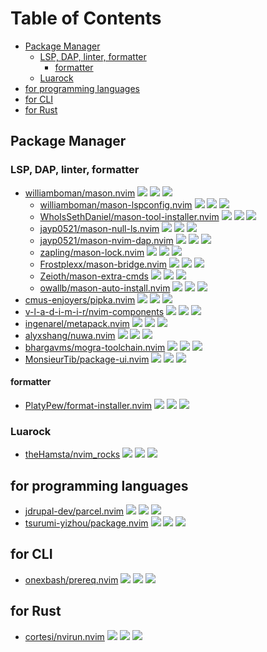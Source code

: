 # Table of Contents

<!-- toc -->

- [Package Manager](#package-manager)
  * [LSP, DAP, linter, formatter](#lsp-dap-linter-formatter)
    + [formatter](#formatter)
  * [Luarock](#luarock)
- [for programming languages](#for-programming-languages)
- [for CLI](#for-cli)
- [for Rust](#for-rust)

<!-- tocstop -->

## Package Manager

### LSP, DAP, linter, formatter

- [williamboman/mason.nvim](https://github.com/williamboman/mason.nvim) ![](https://img.shields.io/github/stars/williamboman/mason.nvim) ![](https://img.shields.io/github/last-commit/williamboman/mason.nvim) ![](https://img.shields.io/github/commit-activity/y/williamboman/mason.nvim)
  - [williamboman/mason-lspconfig.nvim](https://github.com/williamboman/mason-lspconfig.nvim) ![](https://img.shields.io/github/stars/williamboman/mason-lspconfig.nvim) ![](https://img.shields.io/github/last-commit/williamboman/mason-lspconfig.nvim) ![](https://img.shields.io/github/commit-activity/y/williamboman/mason-lspconfig.nvim)
  - [WhoIsSethDaniel/mason-tool-installer.nvim](https://github.com/WhoIsSethDaniel/mason-tool-installer.nvim) ![](https://img.shields.io/github/stars/WhoIsSethDaniel/mason-tool-installer.nvim) ![](https://img.shields.io/github/last-commit/WhoIsSethDaniel/mason-tool-installer.nvim) ![](https://img.shields.io/github/commit-activity/y/WhoIsSethDaniel/mason-tool-installer.nvim)
  - [jayp0521/mason-null-ls.nvim](https://github.com/jayp0521/mason-null-ls.nvim) ![](https://img.shields.io/github/stars/jayp0521/mason-null-ls.nvim) ![](https://img.shields.io/github/last-commit/jayp0521/mason-null-ls.nvim) ![](https://img.shields.io/github/commit-activity/y/jayp0521/mason-null-ls.nvim)
  - [jayp0521/mason-nvim-dap.nvim](https://github.com/jayp0521/mason-nvim-dap.nvim) ![](https://img.shields.io/github/stars/jayp0521/mason-nvim-dap.nvim) ![](https://img.shields.io/github/last-commit/jayp0521/mason-nvim-dap.nvim) ![](https://img.shields.io/github/commit-activity/y/jayp0521/mason-nvim-dap.nvim)
  - [zapling/mason-lock.nvim](https://github.com/zapling/mason-lock.nvim) ![](https://img.shields.io/github/stars/zapling/mason-lock.nvim) ![](https://img.shields.io/github/last-commit/zapling/mason-lock.nvim) ![](https://img.shields.io/github/commit-activity/y/zapling/mason-lock.nvim)
  - [Frostplexx/mason-bridge.nvim](https://github.com/Frostplexx/mason-bridge.nvim) ![](https://img.shields.io/github/stars/Frostplexx/mason-bridge.nvim) ![](https://img.shields.io/github/last-commit/Frostplexx/mason-bridge.nvim) ![](https://img.shields.io/github/commit-activity/y/Frostplexx/mason-bridge.nvim)
  - [Zeioth/mason-extra-cmds](https://github.com/Zeioth/mason-extra-cmds) ![](https://img.shields.io/github/stars/Zeioth/mason-extra-cmds) ![](https://img.shields.io/github/last-commit/Zeioth/mason-extra-cmds) ![](https://img.shields.io/github/commit-activity/y/Zeioth/mason-extra-cmds)
  - [owallb/mason-auto-install.nvim](https://github.com/owallb/mason-auto-install.nvim) ![](https://img.shields.io/github/stars/owallb/mason-auto-install.nvim) ![](https://img.shields.io/github/last-commit/owallb/mason-auto-install.nvim) ![](https://img.shields.io/github/commit-activity/y/owallb/mason-auto-install.nvim)
- [cmus-enjoyers/pipka.nvim](https://github.com/cmus-enjoyers/pipka.nvim) ![](https://img.shields.io/github/stars/cmus-enjoyers/pipka.nvim) ![](https://img.shields.io/github/last-commit/cmus-enjoyers/pipka.nvim) ![](https://img.shields.io/github/commit-activity/y/cmus-enjoyers/pipka.nvim)
- [v-l-a-d-i-m-i-r/nvim-components](https://github.com/v-l-a-d-i-m-i-r/nvim-components) ![](https://img.shields.io/github/stars/v-l-a-d-i-m-i-r/nvim-components) ![](https://img.shields.io/github/last-commit/v-l-a-d-i-m-i-r/nvim-components) ![](https://img.shields.io/github/commit-activity/y/v-l-a-d-i-m-i-r/nvim-components)
- [ingenarel/metapack.nvim](https://github.com/ingenarel/metapack.nvim) ![](https://img.shields.io/github/stars/ingenarel/metapack.nvim) ![](https://img.shields.io/github/last-commit/ingenarel/metapack.nvim) ![](https://img.shields.io/github/commit-activity/y/ingenarel/metapack.nvim)
- [alyxshang/nuwa.nvim](https://github.com/alyxshang/nuwa.nvim) ![](https://img.shields.io/github/stars/alyxshang/nuwa.nvim) ![](https://img.shields.io/github/last-commit/alyxshang/nuwa.nvim) ![](https://img.shields.io/github/commit-activity/y/alyxshang/nuwa.nvim)
- [bhargavms/mogra-toolchain.nvim](https://github.com/bhargavms/mogra-toolchain.nvim) ![](https://img.shields.io/github/stars/bhargavms/mogra-toolchain.nvim) ![](https://img.shields.io/github/last-commit/bhargavms/mogra-toolchain.nvim) ![](https://img.shields.io/github/commit-activity/y/bhargavms/mogra-toolchain.nvim)
- [MonsieurTib/package-ui.nvim](https://github.com/MonsieurTib/package-ui.nvim) ![](https://img.shields.io/github/stars/MonsieurTib/package-ui.nvim) ![](https://img.shields.io/github/last-commit/MonsieurTib/package-ui.nvim) ![](https://img.shields.io/github/commit-activity/y/MonsieurTib/package-ui.nvim)

#### formatter

- [PlatyPew/format-installer.nvim](https://github.com/PlatyPew/format-installer.nvim) ![](https://img.shields.io/github/stars/PlatyPew/format-installer.nvim) ![](https://img.shields.io/github/last-commit/PlatyPew/format-installer.nvim) ![](https://img.shields.io/github/commit-activity/y/PlatyPew/format-installer.nvim)

### Luarock

- [theHamsta/nvim_rocks](https://github.com/theHamsta/nvim_rocks) ![](https://img.shields.io/github/stars/theHamsta/nvim_rocks) ![](https://img.shields.io/github/last-commit/theHamsta/nvim_rocks) ![](https://img.shields.io/github/commit-activity/y/theHamsta/nvim_rocks)

## for programming languages

- [jdrupal-dev/parcel.nvim](https://github.com/jdrupal-dev/parcel.nvim) ![](https://img.shields.io/github/stars/jdrupal-dev/parcel.nvim) ![](https://img.shields.io/github/last-commit/jdrupal-dev/parcel.nvim) ![](https://img.shields.io/github/commit-activity/y/jdrupal-dev/parcel.nvim)
- [tsurumi-yizhou/package.nvim](https://github.com/tsurumi-yizhou/package.nvim) ![](https://img.shields.io/github/stars/tsurumi-yizhou/package.nvim) ![](https://img.shields.io/github/last-commit/tsurumi-yizhou/package.nvim) ![](https://img.shields.io/github/commit-activity/y/tsurumi-yizhou/package.nvim)

## for CLI

- [onexbash/prereq.nvim](https://github.com/onexbash/prereq.nvim) ![](https://img.shields.io/github/stars/onexbash/prereq.nvim) ![](https://img.shields.io/github/last-commit/onexbash/prereq.nvim) ![](https://img.shields.io/github/commit-activity/y/onexbash/prereq.nvim)

## for Rust

- [cortesi/nvirun.nvim](https://github.com/cortesi/nvirun.nvim) ![](https://img.shields.io/github/stars/cortesi/nvirun.nvim) ![](https://img.shields.io/github/last-commit/cortesi/nvirun.nvim) ![](https://img.shields.io/github/commit-activity/y/cortesi/nvirun.nvim)
